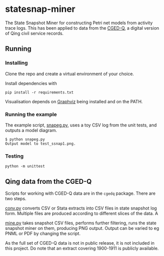 # statesnap-miner

The State Snapshot Miner for constructing Petri net models from activity trace logs. This has been applied to data from the [CGED-Q](https://shss.hkust.edu.hk/lee-campbell-group/projects/china-government-employee-database-qing-cged-q/), a digital version of Qing civil service records.

## Running

### Installing

Clone the repo and create a virtual environment of your choice.

Install dependencies with 

`pip install -r requirements.txt`

Visualisation depends on [Graphviz](https://graphviz.org/) being installed and on the PATH.

### Running the example
The example script, [snapeg.py](snapeg.py), uses a toy CSV log from the unit tests, and outputs a model diagram.

```
$ python snapeg.py
Output model to test_ssnap1.png.
```


### Testing
`python -m unittest`

## Qing data from the CGED-Q

Scripts for working with CGED-Q data are in the `cgedq` package. There are two steps.

[conv.py](cgedq/conv.py) converts CSV or Stata extracts into CSV files in state snapshot log form. Multiple files are produced according to different slices of the data. A 

[mine.py](cgedq/mine.py) takes snapshot CSV files, performs further filtering, runs the state snapshot miner on them, producing PNG output. Output can be varied to eg PNML or PDF by changing the script. 

As the full set of CGED-Q data is not in public release, it is not included in this project. Do note that an extract covering  1900-1911 is publicly available.
